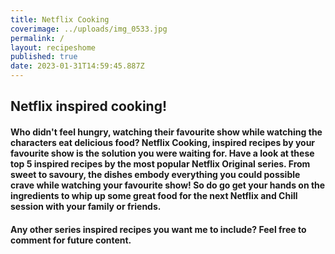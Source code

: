 ```yaml
---
title: Netflix Cooking
coverimage: ../uploads/img_0533.jpg
permalink: /
layout: recipeshome
published: true
date: 2023-01-31T14:59:45.887Z
---
```

## **Netflix inspired cooking!**

#### Who didn't feel hungry, watching their favourite show while watching the characters eat delicious food? Netflix Cooking, inspired recipes by your favourite show is the solution you were waiting for. Have a look at these top 5 inspired recipes by the most popular Netflix Original series. From sweet to savoury, the dishes embody everything you could possible crave while watching your favourite show! So do go get your hands on the ingredients to whip up some great food for the next Netflix and Chill session with your family or friends.

#### Any other series inspired recipes you want me to include? Feel free to comment for future content.